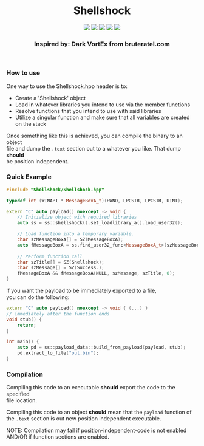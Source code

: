 <h1 align="center">Shellshock</h1>
<p align="center">
  <img src="https://img.shields.io/badge/Windows--x86__64-supported-green">
  <img src="https://img.shields.io/badge/Windows--x86-supported-green">
  <img src="https://img.shields.io/badge/Linux--x86__64-unsupported-red">
  <img src="https://img.shields.io/badge/Linux--x86-unsupported-red">
  <a href="https://mit-license.org/">
    <img src="https://img.shields.io/github/license/0xvpr/vpr-shell-shock?style=flat-square">
  </a>
  <br>
  <h3 align="center">Inspired by: Dark VortEx from bruteratel.com</h3>
  <br>
</p>

### How to use
One way to use the Shellshock.hpp header is to:
- Create a 'Shellshock' object
- Load in whatever libraries you intend to use via the member functions
- Resolve functions that you intend to use with said libraries
- Utilize a singular function and make sure that all variables are created  
  on the stack

Once something like this is achieved, you can compile the binary to an object  
file and dump the `.text` section out to a whatever you like. That dump **should**  
be position independent.

### Quick Example
```cpp
#include "Shellshock/Shellshock.hpp"

typedef int (WINAPI * MessageBoxA_t)(HWND, LPCSTR, LPCSTR, UINT);

extern "C" auto payload() noexcept -> void {
    // Initialize object with required libraries
    auto ss = ss::shellshock().set_loadlibrary_a().load_user32();

    // Load function into a temporary variable.
    char szMessageBoxA[] = SZ(MessageBoxA);
    auto fMessageBoxA = ss.find_user32_func<MessageBoxA_t>(szMessageBoxA);
    
    // Perform function call
    char szTitle[] = SZ(Shellshock);
    char szMessage[] = SZ(Success.);
    fMessageBoxA && fMessageBoxA(NULL, szMessage, szTitle, 0);
}
```

if you want the payload to be immediately exported to a file,  
you can do the following:
```cpp
extern "C" auto payload() noexcept -> void { (...) }
// immediately after the function ends
void stub() {
    return;
}

int main() {
    auto pd = ss::payload_data::build_from_payload(payload, stub);
    pd.extract_to_file("out.bin");
}
```

### Compilation
Compiling this code to an executable **should** export the code to the specified  
file location.

Compiling this code to an object **should** mean that the `payload` function of  
the `.text` section is out new position independent executable.

NOTE: Compilation may fail if position-independent-code is not enabled AND/OR if function sections are enabled.
